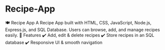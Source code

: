 # Recipe-App
🍽️ Recipe App A Recipe App built with HTML, CSS, JavaScript, Node.js, Express.js, and SQL Database. Users can browse, add, and manage recipes easily.  🚀 Features ✔️ Add, edit &amp; delete recipes ✔️ Store recipes in an SQL database ✔️ Responsive UI &amp; smooth navigation
